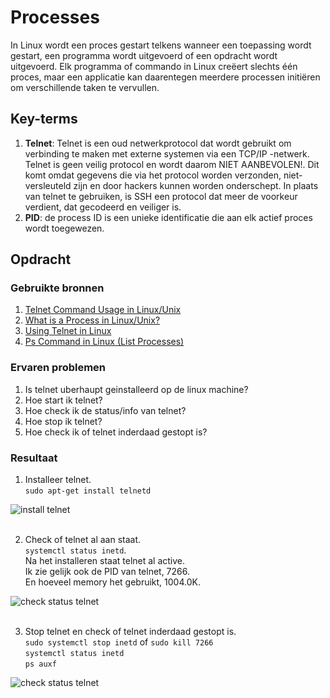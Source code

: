 # Processes
In Linux wordt een proces gestart telkens wanneer een toepassing wordt gestart, een programma wordt uitgevoerd of een opdracht wordt uitgevoerd. Elk programma of commando in Linux creëert slechts één proces, maar een applicatie kan daarentegen meerdere processen initiëren om verschillende taken te vervullen.

## Key-terms
1. **Telnet**: Telnet is een oud netwerkprotocol dat wordt gebruikt om verbinding te maken met externe systemen via een TCP/IP -netwerk. Telnet is geen veilig protocol en wordt daarom NIET AANBEVOLEN!. Dit komt omdat gegevens die via het protocol worden verzonden, niet-versleuteld zijn en door hackers kunnen worden onderschept. In plaats van telnet te gebruiken, is SSH een protocol dat meer de voorkeur verdient, dat gecodeerd en veiliger is.
2. **PID**: de process ID is een unieke identificatie die aan elk actief proces wordt toegewezen.

## Opdracht
### Gebruikte bronnen
1. [Telnet Command Usage in Linux/Unix](https://www.digitalocean.com/community/tutorials/telnet-command-linux-unix)
2. [What is a Process in Linux/Unix?](https://www.scaler.com/topics/linux-process/)
3. [Using Telnet in Linux](https://www.baeldung.com/linux/telnet)
4. [Ps Command in Linux (List Processes)](https://linuxize.com/post/ps-command-in-linux/#)

### Ervaren problemen
1. Is telnet uberhaupt geinstalleerd op de linux machine?
2. Hoe start ik telnet?
3. Hoe check ik de status/info van telnet?
4. Hoe stop ik telnet?
5. Hoe check ik of telnet inderdaad gestopt is?


### Resultaat
1. Installeer telnet.<br> 
`sudo apt-get install telnetd`

<img width="" alt="install telnet" src="https://github.com/techgrounds/techgrounds-JarBanf/blob/main/00_includes/01_Linux/w1_8_processes1.png?raw=true">
<br/><br/>


2. Check of telnet al aan staat.<br> 
`systemctl status inetd`.<br> 
Na het installeren staat telnet al active.<br> 
Ik zie gelijk ook de PID van telnet, 7266.<br> 
En hoeveel memory het gebruikt, 1004.0K.

<img width="" alt="check status telnet" src="https://github.com/techgrounds/techgrounds-JarBanf/blob/main/00_includes/01_Linux/w1_8_processes2.png?raw=true">
<br/><br/>

3. Stop telnet en check of telnet inderdaad gestopt is.<br> 
`sudo systemctl stop inetd` of `sudo kill 7266`<br>  `systemctl status inetd`<br> 
`ps auxf`

<img width="" alt="check status telnet" src="https://github.com/techgrounds/techgrounds-JarBanf/blob/main/00_includes/01_Linux/w1_8_processes3.png?raw=true">
<br/><br/>